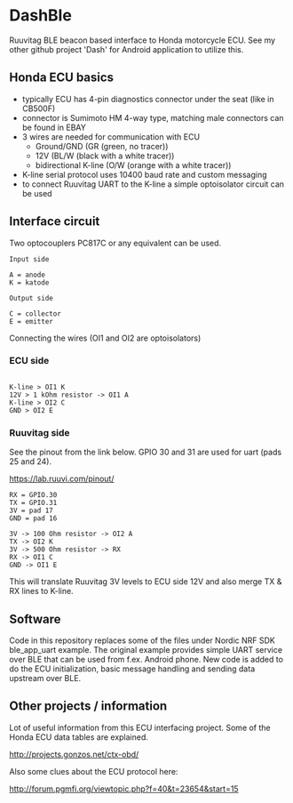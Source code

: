 # DashBle

Ruuvitag BLE beacon based interface to Honda motorcycle ECU. 
See my other github project 'Dash' for Android application to utilize this.

## Honda ECU basics

* typically ECU has 4-pin diagnostics connector under the seat (like in CB500F)
* connector is Sumimoto HM 4-way type, matching male connectors can be found in EBAY
* 3 wires are needed for communication with ECU
    * Ground/GND (GR (green, no tracer))
    * 12V (BL/W (black with a white tracer))
    * bidirectional K-line (O/W (orange with a white tracer))
* K-line serial protocol uses 10400 baud rate and custom messaging
* to connect Ruuvitag UART to the K-line a simple optoisolator circuit can be used

## Interface circuit

Two optocouplers PC817C or any equivalent can be used.

```
Input side

A = anode
K = katode

Output side

C = collector
E = emitter
```

Connecting the wires (OI1 and OI2 are optoisolators)

### ECU side

```

K-line > OI1 K
12V > 1 kOhm resistor -> OI1 A
K-line > OI2 C
GND > OI2 E
```


### Ruuvitag side

See the pinout from the link below. GPIO 30 and 31 are used for uart (pads 25 and 24).

https://lab.ruuvi.com/pinout/

```
RX = GPIO.30
TX = GPIO.31
3V = pad 17
GND = pad 16

3V -> 100 Ohm resistor -> OI2 A
TX -> OI2 K
3V -> 500 Ohm resistor -> RX
RX -> OI1 C
GND -> OI1 E
```

This will translate Ruuvitag 3V levels to ECU side 12V and also merge TX & RX lines to K-line.

## Software

Code in this repository replaces some of the files under Nordic NRF SDK ble_app_uart example. The original example 
provides simple UART service over BLE that can be used from f.ex. Android phone. New code is added to do the
ECU initialization, basic message handling and sending data upstream over BLE.

## Other projects / information

Lot of useful information from this ECU interfacing project. Some of the Honda ECU data tables are explained.

http://projects.gonzos.net/ctx-obd/

Also some clues about the ECU protocol here:

http://forum.pgmfi.org/viewtopic.php?f=40&t=23654&start=15
